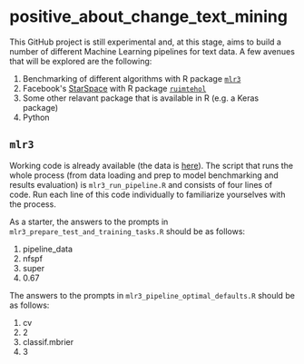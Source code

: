 # positive_about_change_text_mining

This GitHub project is still experimental and, at this stage, aims to build a number of different Machine Learning pipelines for text data. A few avenues that will be explored are the following:
1. Benchmarking of different algorithms with R package [`mlr3`](https://github.com/mlr-org])
2. Facebook's [StarSpace](https://github.com/facebookresearch/StarSpace) with R package [`ruimtehol`](https://github.com/bnosac/ruimtehol)
3. Some other relavant package that is available in R (e.g. a Keras package)
4. Python

## `mlr3`
Working code is already available (the data is [here](https://github.com/ChrisBeeley/naturallanguageprocessing/blob/master/cleanData.Rdata)). The script that runs the whole process (from data loading and prep to model benchmarking and results evaluation) is `mlr3_run_pipeline.R` and consists of four lines of code. Run each line of this code individually to familiarize yourselves with the process. 

As a starter, the answers to the prompts in `mlr3_prepare_test_and_training_tasks.R` should be as follows:
1. pipeline_data
2. nfspf
3. super
4. 0.67

The answers to the prompts in `mlr3_pipeline_optimal_defaults.R` should be as follows:
1. cv
2. 2
3. classif.mbrier
4. 3
